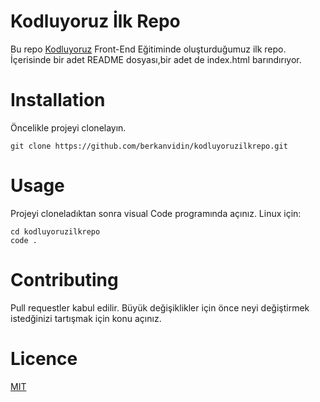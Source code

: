 # Kodluyoruz İlk Repo
Bu repo [Kodluyoruz](kodluyoruz.org) Front-End Eğitiminde oluşturduğumuz ilk repo. İçerisinde bir adet README dosyası,bir adet de index.html barındırıyor.

# Installation
Öncelikle projeyi clonelayın.

```github
git clone https://github.com/berkanvidin/kodluyoruzilkrepo.git
```

# Usage
Projeyi cloneladıktan sonra visual Code programında açınız.
Linux için:
```
cd kodluyoruzilkrepo
code .
```

# Contributing
Pull requestler kabul edilir. Büyük değişiklikler için önce neyi değiştirmek istedğinizi tartışmak için konu açınız.

# Licence

[MIT](https://choosealicense.com/licenses/mit/)